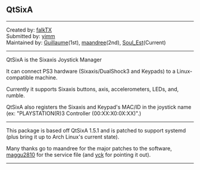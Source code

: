 ## QtSixA

---

Created by: [falkTX][1]  
Submitted by: [yimm][2]  
Maintained by: [Guillaume][3](1st), [maandree][4](2nd), [Soul_Est][5](Current)

---

QtSixA is the Sixaxis Joystick Manager

It can connect PS3 hardware (Sixaxis/DualShock3 and Keypads) to a Linux-compatible machine.

Currently it supports Sixaxis buttons, axis, accelerometers, LEDs, and, rumble.

QtSixA also registers the Sixaxis and Keypad's MAC/ID in the joystick name (ex: "PLAYSTATION(R)3 Controller (00:XX:X0:0X:XX)".)

---

This package is based off QtSixA 1.5.1 and is patched to support systemd (plus bring it up to Arch Linux's current state).

Many thanks go to maandree for the major patches to the software, [maggu2810][6] for the service file (and [yck][7] for pointing it out).

---

[1]:    falktx/at/gmail/dot/com                         "falkTX's email address"
[2]:    https://aur.archlinux.org/account/yimm/         "yimm's AUR account"
[3]:    https://aur.archlinux.org/account/Guillaume/    "Guillaume's AUR account"
[4]:    https://aur.archlinux.org/account/maandree/     "maandree's AUR account"
[5]:    https://aur.archlinux.org/account/Soul_Est/     "Soul_Est's AUR account"
[6]:    https://github.com/maggu2810                    "maggu2810's github account"
[7]:    https://aur.archlinux.org/account/jck/          "jck's AUR account"

